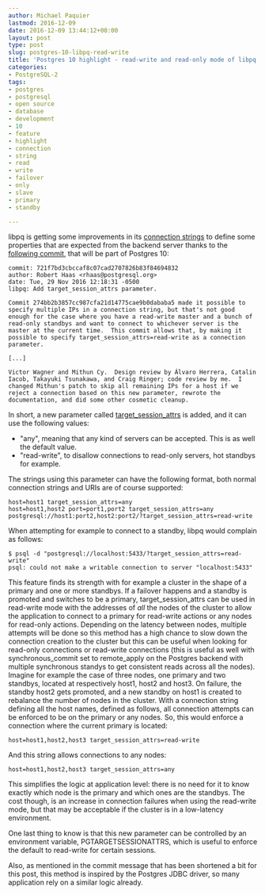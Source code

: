 ```yaml
---
author: Michael Paquier
lastmod: 2016-12-09
date: 2016-12-09 13:44:12+00:00
layout: post
type: post
slug: postgres-10-libpq-read-write
title: 'Postgres 10 highlight - read-write and read-only mode of libpq'
categories:
- PostgreSQL-2
tags:
- postgres
- postgresql
- open source
- database
- development
- 10
- feature
- highlight
- connection
- string
- read
- write
- failover
- only
- slave
- primary
- standby

---
```


libpq is getting some improvements in its
[connection strings](https://www.postgresql.org/docs/devel/static/libpq-connect.html#libpq-connstring)
to define some properties that are expected from the backend server
thanks to the
[following commit](http://git.postgresql.org/pg/commitdiff/274bb2b38),
that will be part of Postgres 10:

    commit: 721f7bd3cbccaf8c07cad2707826b83f84694832
    author: Robert Haas <rhaas@postgresql.org>
    date: Tue, 29 Nov 2016 12:18:31 -0500
    libpq: Add target_session_attrs parameter.

    Commit 274bb2b3857cc987cfa21d14775cae9b0dababa5 made it possible to
    specify multiple IPs in a connection string, but that's not good
    enough for the case where you have a read-write master and a bunch of
    read-only standbys and want to connect to whichever server is the
    master at the current time.  This commit allows that, by making it
    possible to specify target_session_attrs=read-write as a connection
    parameter.

    [...]

    Victor Wagner and Mithun Cy.  Design review by Álvaro Herrera, Catalin
    Iacob, Takayuki Tsunakawa, and Craig Ringer; code review by me.  I
    changed Mithun's patch to skip all remaining IPs for a host if we
    reject a connection based on this new parameter, rewrote the
    documentation, and did some other cosmetic cleanup.

In short, a new parameter called
[target\_session\_attrs](https://www.postgresql.org/docs/devel/static/libpq-connect.html#libpq-connect-target-session-attrs)
is added, and it can use the following values:

  * "any", meaning that any kind of servers can be accepted. This is as
  well the default value.
  * "read-write", to disallow connections to read-only servers, hot standbys
  for example.

The strings using this parameter can have the following format, both normal
connection strings and URIs are of course supported:

    host=host1 target_session_attrs=any
    host=host1,host2 port=port1,port2 target_session_attrs=any
    postgresql://host1:port2,host2:port2/?target_session_attrs=read-write

When attempting for example to connect to a standby, libpq would complain
as follows:

    $ psql -d "postgresql://localhost:5433/?target_session_attrs=read-write"
    psql: could not make a writable connection to server "localhost:5433"

This feature finds its strength with for example a cluster in the shape
of a primary and one or more standbys. If a failover happens and a standby
is promoted and switches to be a primary, target\_session\_attrs can be
used in read-write mode with the addresses of *all* the nodes of the cluster
to allow the application to connect to a primary for read-write actions
or any nodes for read-only actions. Depending on the latency between nodes,
multiple attempts will be done so this method has a high chance to slow down
the connection creation to the cluster but this can be useful when looking for
read-only connections or read-write connections (this is useful as well with
synchronous\_commit set to remote\_apply on the Postgres backend with multiple
synchronous standys to get consistent reads across all the nodes). Imagine for
example the case of three nodes, one primary and two standbys, located at
respectively host1, host2 and host3. On failure, the standby host2 gets
promoted, and a new standby on host1 is created to rebalance the number of
nodes in the cluster. With a connection string defining all the host names,
defined as follows, all connection attempts can be enforced to be on the
primary or any nodes. So, this would enforce a connection where the current
primary is located:

    host=host1,host2,host3 target_session_attrs=read-write

And this string allows connections to any nodes:

    host=host1,host2,host3 target_session_attrs=any

This simplifies the logic at application level: there is no need for it
to know exactly which node is the primary and which ones are the standbys.
The cost though, is an increase in connection failures when using the
read-write mode, but that may be acceptable if the cluster is in a low-latency
environment.

One last thing to know is that this new parameter can be controlled by an
environment variable, PGTARGETSESSIONATTRS, which is useful to enforce the
default to read-write for certain sessions.

Also, as mentioned in the commit message that has been shortened a bit for
this post, this method is inspired by the Postgres JDBC driver, so many
application rely on a similar logic already.
